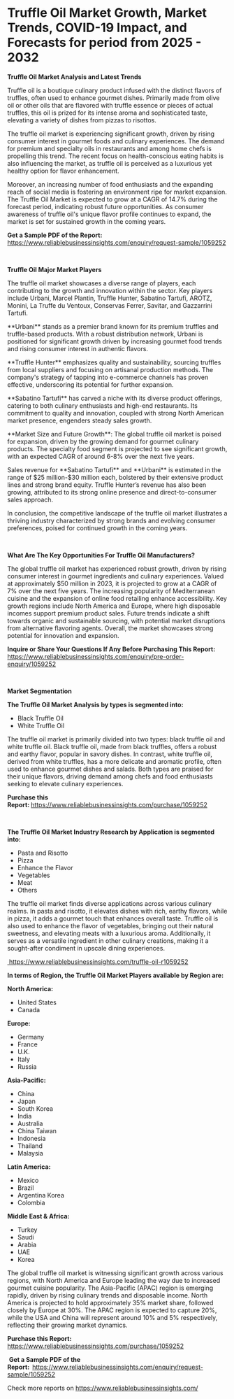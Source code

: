 <p><h1>Truffle Oil Market Growth, Market Trends, COVID-19 Impact, and Forecasts for period from 2025 - 2032</h1></p><p><strong>Truffle Oil Market Analysis and Latest Trends</strong></p>
<p><p>Truffle oil is a boutique culinary product infused with the distinct flavors of truffles, often used to enhance gourmet dishes. Primarily made from olive oil or other oils that are flavored with truffle essence or pieces of actual truffles, this oil is prized for its intense aroma and sophisticated taste, elevating a variety of dishes from pizzas to risottos.</p><p>The truffle oil market is experiencing significant growth, driven by rising consumer interest in gourmet foods and culinary experiences. The demand for premium and specialty oils in restaurants and among home chefs is propelling this trend. The recent focus on health-conscious eating habits is also influencing the market, as truffle oil is perceived as a luxurious yet healthy option for flavor enhancement.</p><p>Moreover, an increasing number of food enthusiasts and the expanding reach of social media is fostering an environment ripe for market expansion. The Truffle Oil Market is expected to grow at a CAGR of 14.7% during the forecast period, indicating robust future opportunities. As consumer awareness of truffle oil's unique flavor profile continues to expand, the market is set for sustained growth in the coming years.</p></p>
<p><strong>Get a Sample PDF of the Report:&nbsp;</strong> <a href="https://www.reliablebusinessinsights.com/enquiry/request-sample/1059252?utm_campaign=2290&utm_medium=2&utm_source=Github&utm_content=ia&utm_term=07042025&utm_id=truffle-oil">https://www.reliablebusinessinsights.com/enquiry/request-sample/1059252</a></p>
<p>&nbsp;</p>
<p><strong>Truffle Oil Major Market Players</strong></p>
<p><p>The truffle oil market showcases a diverse range of players, each contributing to the growth and innovation within the sector. Key players include Urbani, Marcel Plantin, Truffle Hunter, Sabatino Tartufi, AROTZ, Monini, La Truffe du Ventoux, Conservas Ferrer, Savitar, and Gazzarrini Tartufi.</p><p>**Urbani** stands as a premier brand known for its premium truffles and truffle-based products. With a robust distribution network, Urbani is positioned for significant growth driven by increasing gourmet food trends and rising consumer interest in authentic flavors.</p><p>**Truffle Hunter** emphasizes quality and sustainability, sourcing truffles from local suppliers and focusing on artisanal production methods. The company's strategy of tapping into e-commerce channels has proven effective, underscoring its potential for further expansion.</p><p>**Sabatino Tartufi** has carved a niche with its diverse product offerings, catering to both culinary enthusiasts and high-end restaurants. Its commitment to quality and innovation, coupled with strong North American market presence, engenders steady sales growth.</p><p>**Market Size and Future Growth**: The global truffle oil market is poised for expansion, driven by the growing demand for gourmet culinary products. The specialty food segment is projected to see significant growth, with an expected CAGR of around 6-8% over the next five years.</p><p>Sales revenue for **Sabatino Tartufi** and **Urbani** is estimated in the range of $25 million-$30 million each, bolstered by their extensive product lines and strong brand equity. Truffle Hunter’s revenue has also been growing, attributed to its strong online presence and direct-to-consumer sales approach.</p><p>In conclusion, the competitive landscape of the truffle oil market illustrates a thriving industry characterized by strong brands and evolving consumer preferences, poised for continued growth in the coming years.</p></p>
<p>&nbsp;</p>
<p><strong>What Are The Key Opportunities For Truffle Oil Manufacturers?</strong></p>
<p><p>The global truffle oil market has experienced robust growth, driven by rising consumer interest in gourmet ingredients and culinary experiences. Valued at approximately $50 million in 2023, it is projected to grow at a CAGR of 7% over the next five years. The increasing popularity of Mediterranean cuisine and the expansion of online food retailing enhance accessibility. Key growth regions include North America and Europe, where high disposable incomes support premium product sales. Future trends indicate a shift towards organic and sustainable sourcing, with potential market disruptions from alternative flavoring agents. Overall, the market showcases strong potential for innovation and expansion.</p></p>
<p><strong>Inquire or Share Your Questions If Any Before Purchasing This Report:</strong> <a href="https://www.reliablebusinessinsights.com/enquiry/pre-order-enquiry/1059252?utm_campaign=2290&utm_medium=2&utm_source=Github&utm_content=ia&utm_term=07042025&utm_id=truffle-oil">https://www.reliablebusinessinsights.com/enquiry/pre-order-enquiry/1059252</a></p>
<p>&nbsp;</p>
<p><strong>Market Segmentation</strong></p>
<p><strong>The Truffle Oil Market Analysis by types is segmented into:</strong></p>
<p><ul><li>Black Truffle Oil</li><li>White Truffle Oil</li></ul></p>
<p><p>The truffle oil market is primarily divided into two types: black truffle oil and white truffle oil. Black truffle oil, made from black truffles, offers a robust and earthy flavor, popular in savory dishes. In contrast, white truffle oil, derived from white truffles, has a more delicate and aromatic profile, often used to enhance gourmet dishes and salads. Both types are praised for their unique flavors, driving demand among chefs and food enthusiasts seeking to elevate culinary experiences.</p></p>
<p><strong>Purchase this Report:&nbsp;</strong><a href="https://www.reliablebusinessinsights.com/purchase/1059252?utm_campaign=2290&utm_medium=2&utm_source=Github&utm_content=ia&utm_term=07042025&utm_id=truffle-oil">https://www.reliablebusinessinsights.com/purchase/1059252</a></p>
<p>&nbsp;</p>
<p><strong>The Truffle Oil Market Industry Research by Application is segmented into:</strong></p>
<p><ul><li>Pasta and Risotto</li><li>Pizza</li><li>Enhance the Flavor</li><li>Vegetables</li><li>Meat</li><li>Others</li></ul></p>
<p><p>The truffle oil market finds diverse applications across various culinary realms. In pasta and risotto, it elevates dishes with rich, earthy flavors, while in pizza, it adds a gourmet touch that enhances overall taste. Truffle oil is also used to enhance the flavor of vegetables, bringing out their natural sweetness, and elevating meats with a luxurious aroma. Additionally, it serves as a versatile ingredient in other culinary creations, making it a sought-after condiment in upscale dining experiences.</p></p>
<p><a href="https://www.reliablebusinessinsights.com/truffle-oil-r1059252?utm_campaign=2290&utm_medium=2&utm_source=Github&utm_content=ia&utm_term=07042025&utm_id=truffle-oil">&nbsp;https://www.reliablebusinessinsights.com/truffle-oil-r1059252</a></p>
<p><strong>In terms of Region, the Truffle Oil Market Players available by Region are:</strong></p>
<p>
    <p> <strong> North America: </strong>
        <ul>
            <li>United States</li>
            <li>Canada</li>
        </ul>
        </p> 
    <p> <strong> Europe: </strong>
        <ul>
            <li>Germany</li>
            <li>France</li>
            <li>U.K.</li>
            <li>Italy</li>
            <li>Russia</li>
        </ul>
        </p> 
    <p> <strong> Asia-Pacific: </strong>
        <ul>
            <li>China</li>
            <li>Japan</li>
            <li>South Korea</li>
            <li>India</li>
            <li>Australia</li>
            <li>China Taiwan</li>
            <li>Indonesia</li>
            <li>Thailand</li>
            <li>Malaysia</li>
        </ul>
        </p> 
    <p> <strong> Latin America: </strong>
        <ul>
            <li>Mexico</li>
            <li>Brazil</li>
            <li>Argentina Korea</li>
            <li>Colombia</li>
        </ul>
        </p> 
    <p> <strong> Middle East & Africa: </strong>
        <ul>
            <li>Turkey</li>
            <li>Saudi</li>
            <li>Arabia</li>
            <li>UAE</li>
            <li>Korea</li>
        </ul>
    </p>
    </p>
<p><p>The global truffle oil market is witnessing significant growth across various regions, with North America and Europe leading the way due to increased gourmet cuisine popularity. The Asia-Pacific (APAC) region is emerging rapidly, driven by rising culinary trends and disposable income. North America is projected to hold approximately 35% market share, followed closely by Europe at 30%. The APAC region is expected to capture 20%, while the USA and China will represent around 10% and 5% respectively, reflecting their growing market dynamics.</p></p>
<p><strong>Purchase this Report: </strong><a href="https://www.reliablebusinessinsights.com/purchase/1059252?utm_campaign=2290&utm_medium=2&utm_source=Github&utm_content=ia&utm_term=07042025&utm_id=truffle-oil">https://www.reliablebusinessinsights.com/purchase/1059252</a></p>
<p>&nbsp;<strong>Get a Sample PDF of the Report:&nbsp;&nbsp;</strong><a href="https://www.reliablebusinessinsights.com/enquiry/request-sample/1059252?utm_campaign=2290&utm_medium=2&utm_source=Github&utm_content=ia&utm_term=07042025&utm_id=truffle-oil">https://www.reliablebusinessinsights.com/enquiry/request-sample/1059252</a></p>
<p><strong></strong></p>
<p>Check more reports on <a href="https://www.reliablebusinessinsights.com/?utm_campaign=2290&utm_medium=2&utm_source=Github&utm_content=ia&utm_term=07042025&utm_id=truffle-oil">https://www.reliablebusinessinsights.com/</a></p>
